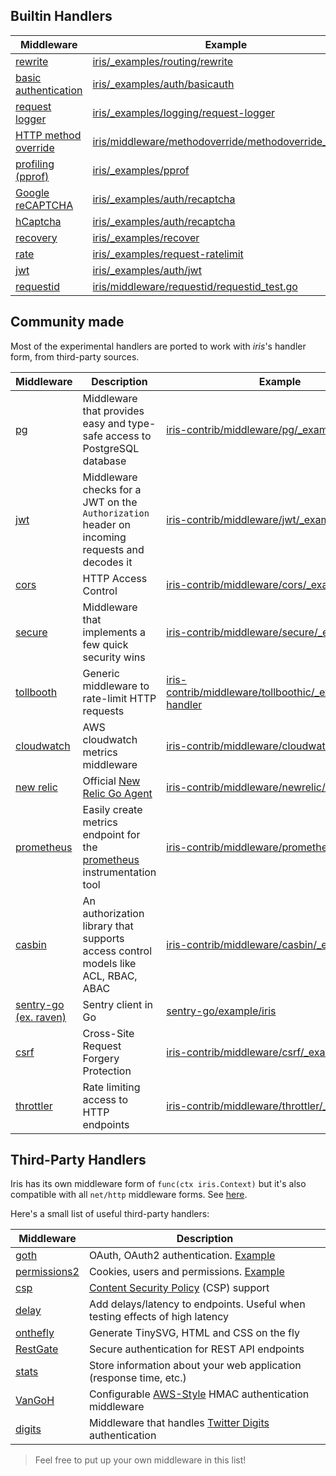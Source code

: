 Builtin Handlers
------------

| Middleware | Example |
| -----------|-------------|
| [rewrite](rewrite) | [iris/_examples/routing/rewrite](https://github.com/kataras/iris/tree/main/_examples/routing/rewrite) |
| [basic authentication](basicauth) | [iris/_examples/auth/basicauth](https://github.com/kataras/iris/tree/main/_examples/auth/basicauth) |
| [request logger](logger) | [iris/_examples/logging/request-logger](https://github.com/kataras/iris/tree/main/_examples/logging/request-logger) |
| [HTTP method override](methodoverride) | [iris/middleware/methodoverride/methodoverride_test.go](https://github.com/kataras/iris/blob/main/middleware/methodoverride/methodoverride_test.go) |
| [profiling (pprof)](pprof) | [iris/_examples/pprof](https://github.com/kataras/iris/tree/main/_examples/pprof) |
| [Google reCAPTCHA](recaptcha) | [iris/_examples/auth/recaptcha](https://github.com/kataras/iris/tree/main/_examples/auth/recaptcha) |
| [hCaptcha](hcaptcha) | [iris/_examples/auth/recaptcha](https://github.com/kataras/iris/tree/main/_examples/auth/hcaptcha) |
| [recovery](recover) | [iris/_examples/recover](https://github.com/kataras/iris/tree/main/_examples/recover) |
| [rate](rate) | [iris/_examples/request-ratelimit](https://github.com/kataras/iris/tree/main/_examples/request-ratelimit) |
| [jwt](jwt) | [iris/_examples/auth/jwt](https://github.com/kataras/iris/tree/main/_examples/auth/jwt) |
| [requestid](requestid) | [iris/middleware/requestid/requestid_test.go](https://github.com/kataras/iris/blob/main/_examples/middleware/requestid/requestid_test.go) |

Community made
------------

Most of the experimental handlers are ported to work with _iris_'s handler form, from third-party sources.

| Middleware | Description | Example |
| -----------|--------|-------------|
| [pg](https://github.com/iris-contrib/middleware/tree/master/pg) | Middleware that provides easy and type-safe access to PostgreSQL database | [iris-contrib/middleware/pg/_examples](https://github.com/iris-contrib/middleware/tree/master/pg/_examples) |
| [jwt](https://github.com/iris-contrib/middleware/tree/master/jwt) | Middleware checks for a JWT on the `Authorization` header on incoming requests and decodes it | [iris-contrib/middleware/jwt/_example](https://github.com/iris-contrib/middleware/tree/master/jwt/_example) |
| [cors](https://github.com/iris-contrib/middleware/tree/master/cors) | HTTP Access Control | [iris-contrib/middleware/cors/_example](https://github.com/iris-contrib/middleware/tree/master/cors/_example) |
| [secure](https://github.com/iris-contrib/middleware/tree/master/secure) | Middleware that implements a few quick security wins | [iris-contrib/middleware/secure/_example](https://github.com/iris-contrib/middleware/tree/master/secure/_example/main.go) |
| [tollbooth](https://github.com/iris-contrib/middleware/tree/master/tollboothic) | Generic middleware to rate-limit HTTP requests | [iris-contrib/middleware/tollboothic/_examples/limit-handler](https://github.com/iris-contrib/middleware/tree/master/tollboothic/_examples/limit-handler) |
| [cloudwatch](https://github.com/iris-contrib/middleware/tree/master/cloudwatch) |  AWS cloudwatch metrics middleware |[iris-contrib/middleware/cloudwatch/_example](https://github.com/iris-contrib/middleware/tree/master/cloudwatch/_example) |
| [new relic](https://github.com/iris-contrib/middleware/tree/master/newrelic) | Official [New Relic Go Agent](https://github.com/newrelic/go-agent) | [iris-contrib/middleware/newrelic/_example](https://github.com/iris-contrib/middleware/tree/master/newrelic/_example) |
| [prometheus](https://github.com/iris-contrib/middleware/tree/master/prometheus)| Easily create metrics endpoint for the [prometheus](http://prometheus.io) instrumentation tool | [iris-contrib/middleware/prometheus/_example](https://github.com/iris-contrib/middleware/tree/master/prometheus/_example) |
| [casbin](https://github.com/iris-contrib/middleware/tree/master/casbin)| An authorization library that supports access control models like ACL, RBAC, ABAC | [iris-contrib/middleware/casbin/_examples](https://github.com/iris-contrib/middleware/tree/master/casbin/_examples) |
| [sentry-go (ex. raven)](https://github.com/getsentry/sentry-go/tree/master/iris)| Sentry client in Go | [sentry-go/example/iris](https://github.com/getsentry/sentry-go/blob/master/example/iris/main.go) | <!-- raven was deprecated by its company, the successor is sentry-go, they contain an Iris middleware. -->
| [csrf](https://github.com/iris-contrib/middleware/tree/master/csrf)| Cross-Site Request Forgery Protection | [iris-contrib/middleware/csrf/_example](https://github.com/iris-contrib/middleware/blob/master/csrf/_example/main.go) |
| [throttler](https://github.com/iris-contrib/middleware/tree/master/throttler)| Rate limiting access to HTTP endpoints | [iris-contrib/middleware/throttler/_example](https://github.com/iris-contrib/middleware/blob/master/throttler/_example/main.go) |

Third-Party Handlers
------------

Iris has its own middleware form of `func(ctx iris.Context)` but it's also compatible with all `net/http` middleware forms. See [here](https://github.com/kataras/iris/tree/main/_examples/convert-handlers).

Here's a small list of useful third-party handlers:

| Middleware | Description |
| -----------|-------------|
| [goth](https://github.com/markbates/goth) | OAuth, OAuth2 authentication. [Example](https://github.com/kataras/iris/tree/main/_examples/auth/goth) |
| [permissions2](https://github.com/xyproto/permissions2) | Cookies, users and permissions. [Example](https://github.com/kataras/iris/tree/main/_examples/auth/permissions) |
| [csp](https://github.com/awakenetworks/csp) | [Content Security Policy](https://www.w3.org/TR/CSP2/) (CSP) support |
| [delay](https://github.com/jeffbmartinez/delay) | Add delays/latency to endpoints. Useful when testing effects of high latency |
| [onthefly](https://github.com/xyproto/onthefly) | Generate TinySVG, HTML and CSS on the fly |
| [RestGate](https://github.com/pjebs/restgate) | Secure authentication for REST API endpoints |
| [stats](https://github.com/thoas/stats) | Store information about your web application (response time, etc.) |
| [VanGoH](https://github.com/auroratechnologies/vangoh) | Configurable [AWS-Style](http://docs.aws.amazon.com/AmazonS3/latest/dev/RESTAuthentication.html) HMAC authentication middleware |
| [digits](https://github.com/bamarni/digits) | Middleware that handles [Twitter Digits](https://get.digits.com/) authentication |

> Feel free to put up your own middleware in this list!